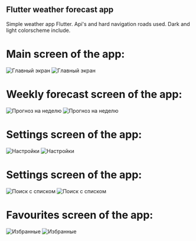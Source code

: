 ## Flutter weather forecast app

Simple weather app
Flutter.
Api's and hard navigation roads used.
Dark and light colorscheme include.

# Main screen of the app:
![Главный экран](https://user-images.githubusercontent.com/96063296/145827261-eb305980-8b84-41b4-abef-1e8d34332828.png)
![Главный экран](https://user-images.githubusercontent.com/96063296/145827497-8fabae67-a2ab-4061-8ec7-8f232796008c.png)

# Weekly forecast screen of the app:
![Прогноз на неделю](https://user-images.githubusercontent.com/96063296/145827770-a3d4b395-d24e-404a-a642-214731a4f644.png)
![Прогноз на неделю](https://user-images.githubusercontent.com/96063296/145827773-1fab5ab4-41a1-4ac3-8272-604ad0ccb332.png)

# Settings screen of the app:
![Настройки](https://user-images.githubusercontent.com/96063296/145827987-f8064214-dd98-4d45-ac99-a270128a6c73.png)
![Настройки](https://user-images.githubusercontent.com/96063296/145827988-bf29d39a-abd2-46a7-8a7e-82de0d1789c9.png)


# Settings screen of the app:
![Поиск с списком](https://user-images.githubusercontent.com/96063296/145828113-0005cc35-3546-4995-99c5-16d438b63896.png)
![Поиск с списком](https://user-images.githubusercontent.com/96063296/145828116-0f5e459c-8ca2-4ec8-9669-33ae75031a38.png)


# Favourites screen of the app:
![Избранные](https://user-images.githubusercontent.com/96063296/145828346-5b5bed81-09a6-4bde-99fa-67d283f11df2.png)
![Избранные](https://user-images.githubusercontent.com/96063296/145828348-fc22c874-8bce-4e17-827b-1a4c0cf2872e.png)
